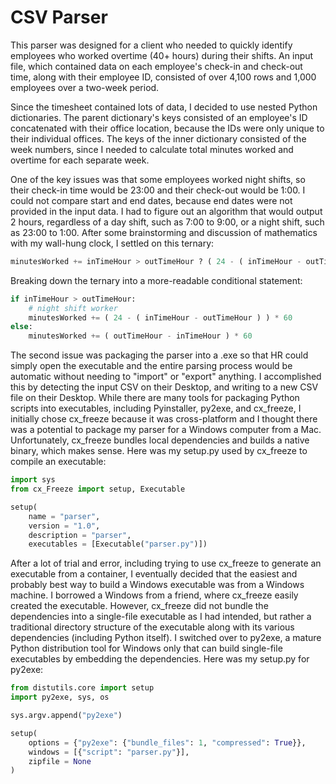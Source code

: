 <!-- https://pyoxidizer.readthedocs.io/en/stable/comparisons.html -->

# CSV Parser

This parser was designed for a client who needed to quickly identify employees who worked overtime (40+ hours) during their shifts. An input file, which contained data on each employee's check-in and check-out time, along with their employee ID, consisted of over 4,100 rows and 1,000 employees over a two-week period.

Since the timesheet contained lots of data, I decided to use nested Python dictionaries. The parent dictionary's keys consisted of an employee's ID concatenated with their office location, because the IDs were only unique to their individual offices. The keys of the inner dictionary consisted of the week numbers, since I needed to calculate total minutes worked and overtime for each separate week.

One of the key issues was that some employees worked night shifts, so their check-in time would be 23:00 and their check-out would be 1:00. I could not compare start and end dates, because end dates were not provided in the input data. I had to figure out an algorithm that would output 2 hours, regardless of a day shift, such as 7:00 to 9:00, or a night shift, such as 23:00 to 1:00. After some brainstorming and discussion of mathematics with my wall-hung clock, I settled on this ternary:

```python
minutesWorked += inTimeHour > outTimeHour ? ( 24 - ( inTimeHour - outTimeHour ) ) * 60 : ( outTimeHour - inTimeHour ) * 60
```

Breaking down the ternary into a more-readable conditional statement:

```python
if inTimeHour > outTimeHour:
    # night shift worker
    minutesWorked += ( 24 - ( inTimeHour - outTimeHour ) ) * 60
else:
    minutesWorked += ( outTimeHour - inTimeHour ) * 60
```

The second issue was packaging the parser into a .exe so that HR could simply open the executable and the entire parsing process would be automatic without needing to "import" or "export" anything. I accomplished this by detecting the input CSV on their Desktop, and writing to a new CSV file on their Desktop. While there are many tools for packaging Python scripts into executables, including Pyinstaller, py2exe, and cx_freeze, I initially chose cx_freeze because it was cross-platform and I thought there was a potential to package my parser for a Windows computer from a Mac. Unfortunately, cx_freeze bundles local dependencies and builds a native binary, which makes sense. Here was my setup.py used by cx_freeze to compile an executable:

```python
import sys
from cx_Freeze import setup, Executable

setup(
    name = "parser",
    version = "1.0",
    description = "parser",
    executables = [Executable("parser.py")])
```

After a lot of trial and error, including trying to use cx_freeze to generate an executable from a container, I eventually decided that the easiest and probably best way to build a Windows executable was from a Windows machine. I borrowed a Windows from a friend, where cx_freeze easily created the executable. However, cx_freeze did not bundle the dependencies into a single-file executable as I had intended, but rather a traditional directory structure of the executable along with its various dependencies (including Python itself). I switched over to py2exe, a mature Python distribution tool for Windows only that can build single-file executables by embedding the dependencies. Here was my setup.py for py2exe:

```python
from distutils.core import setup
import py2exe, sys, os

sys.argv.append("py2exe")

setup(
    options = {"py2exe": {"bundle_files": 1, "compressed": True}},
    windows = [{"script": "parser.py"}],
    zipfile = None
)
```
